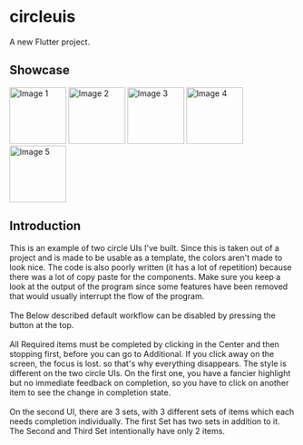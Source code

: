# circleuis

A new Flutter project.

## Showcase

<image src = './assets/screenshot 1.png' width = "100px" alt = "Image 1"></image>
<image src = './assets/screenshot 2.png' width = "100px" alt = "Image 2"></image>
<image src = './assets/screenshot 3.png' width = "100px" alt = "Image 3"></image>
<image src = './assets/screenshot 4.png' width = "100px" alt = "Image 4"></image>
<image src = './assets/screenshot 5.png' width = "100px" alt = "Image 5"></image>

## Introduction

This is an example of two circle UIs I've built. 
Since this is taken out of a project and is made to be usable as a template, 
the colors aren't made to look nice. The code is also poorly written (it has a lot of
repetition) because there was a lot of copy paste for the components.
Make sure you keep a look at the output of the program since some features 
have been removed that would usually interrupt the flow of the program. <br><br> 
The Below described default workflow can be disabled
by pressing the button at the top. <br><br> All Required items must be completed by clicking in 
the Center and then stopping first, before you can go to Additional. If you click 
away on the screen, the focus is lost. so that's why everything disappears. The 
style is different on the two circle UIs. On the first one, you have a fancier 
highlight but no immediate feedback on completion, so you have to click on another 
item to see the change in completion state. <br><br>On the second UI, there are 3 sets, 
with 3 different sets of items which each needs completion individually. The first 
Set has two sets in addition to it. The Second and Third Set intentionally have only 
2 items.